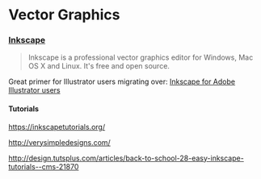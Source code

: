 # Vector Graphics

### [Inkscape](https://inkscape.org/)

> Inkscape is a professional vector graphics editor for Windows, Mac OS X and Linux. It's free and open source.

Great primer for Illustrator users migrating over:
[Inkscape for Adobe Illustrator users](http://wiki.inkscape.org/wiki/index.php/Inkscape_for_Adobe_Illustrator_users)

#### Tutorials

https://inkscapetutorials.org/

http://verysimpledesigns.com/

http://design.tutsplus.com/articles/back-to-school-28-easy-inkscape-tutorials--cms-21870




